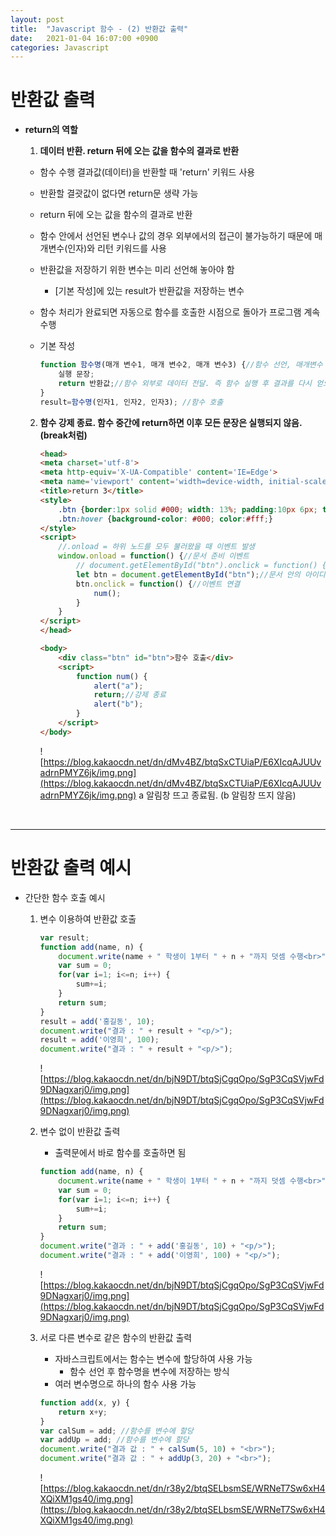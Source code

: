 ```yaml
---
layout: post
title:  "Javascript 함수 - (2) 반환값 출력"
date:   2021-01-04 16:07:00 +0900
categories: Javascript
---
```

# 반환값 출력

- **return의 역할**
    1. **데이터 반환. return 뒤에 오는 값을 함수의 결과로 반환**
    - 함수 수행 결과값(데이터)을 반환할 때 'return' 키워드 사용
    - 반환할 결괏값이 없다면 return문 생략 가능
    - return 뒤에 오는 값을 함수의 결과로 반환
    - 함수 안에서 선언된 변수나 값의 경우 외부에서의 접근이 불가능하기 때문에 매개변수(인자)와 리턴 키워드를 사용
    - 반환값을 저장하기 위한 변수는 미리 선언해 놓아야 함
        - [기본 작성]에 있는 result가 반환값을 저장하는 변수
    - 함수 처리가 완료되면 자동으로 함수를 호출한 시점으로 돌아가 프로그램 계속 수행
    
    - 기본 작성
        ```jsx
        function 함수명(매개 변수1, 매개 변수2, 매개 변수3) {//함수 선언, 매개변수 1, 2, 3을 이용하여 매개 변수 값 반환
            실행 문장;
            return 반환값;//함수 외부로 데이터 전달. 즉 함수 실행 후 결과를 다시 얻으려면 리턴 키워드 사용.
        }
        result=함수명(인자1, 인자2, 인자3); //함수 호출
        ```

    2. **함수 강제 종료. 함수 중간에 return하면 이후 모든 문장은 실행되지 않음.(break처럼)**
        ```html
        <head>
        <meta charset='utf-8'>
        <meta http-equiv='X-UA-Compatible' content='IE=Edge'>
        <meta name='viewport' content='width=device-width, initial-scale=1, minimum-scale=1, maximum-scale=1, user-scalable=no'>
        <title>return 3</title>
        <style>
            .btn {border:1px solid #000; width: 13%; padding:10px 6px; text-align: center; font-weight: bold; font-size:20px; cursor: pointer;}
            .btn:hover {background-color: #000; color:#fff;}
        </style>
        <script>
            //.onload = 하위 노드를 모두 불러왔을 때 이벤트 발생
            window.onload = function() {//문서 준비 이벤트
                // document.getElementById("btn").onclick = function() {}
                let btn = document.getElementById("btn");//문서 안의 아이디 값 호출
                btn.onclick = function() {//이벤트 연결
                    num();
                }
            }
        </script>
        </head>

        <body>
            <div class="btn" id="btn">함수 호출</div>
            <script>
                function num() {
                    alert("a");
                    return;//강제 종료
                    alert("b");
                }
            </script>
        </body>
        ```
        ![https://blog.kakaocdn.net/dn/dMv4BZ/btqSxCTUiaP/E6XIcqAJUUvadrnPMYZ6jk/img.png](https://blog.kakaocdn.net/dn/dMv4BZ/btqSxCTUiaP/E6XIcqAJUUvadrnPMYZ6jk/img.png)
        a 알림창 뜨고 종료됨. (b 알림창 뜨지 않음)


<br>

---

# 반환값 출력 예시

- 간단한 함수 호출 예시

    1. 변수 이용하여 반환값 호출
        ```jsx
        var result;
        function add(name, n) {
            document.write(name + " 학생이 1부터 " + n + "까지 덧셈 수행<br>");
            var sum = 0;
            for(var i=1; i<=n; i++) {
                sum+=i;
            }
            return sum;
        }
        result = add('홍길동', 10);
        document.write("결과 : " + result + "<p/>");
        result = add('이영희', 100);
        document.write("결과 : " + result + "<p/>");
        ```
        ![https://blog.kakaocdn.net/dn/bjN9DT/btqSjCgqOpo/SgP3CqSVjwFd9DNagxarj0/img.png](https://blog.kakaocdn.net/dn/bjN9DT/btqSjCgqOpo/SgP3CqSVjwFd9DNagxarj0/img.png)

    2. 변수 없이 반환값 출력
         - 출력문에서 바로 함수를 호출하면 됨
        ```jsx
        function add(name, n) {
            document.write(name + " 학생이 1부터 " + n + "까지 덧셈 수행<br>");
            var sum = 0;
            for(var i=1; i<=n; i++) {
                sum+=i;
            }
            return sum;
        }
        document.write("결과 : " + add('홍길동', 10) + "<p/>");
        document.write("결과 : " + add('이영희', 100) + "<p/>");
        ```
        ![https://blog.kakaocdn.net/dn/bjN9DT/btqSjCgqOpo/SgP3CqSVjwFd9DNagxarj0/img.png](https://blog.kakaocdn.net/dn/bjN9DT/btqSjCgqOpo/SgP3CqSVjwFd9DNagxarj0/img.png)

    3. 서로 다른 변수로 같은 함수의 반환값 출력
        - 자바스크립트에서는 함수는 변수에 할당하여 사용 가능
            - 함수 선언 후 함수명을 변수에 저장하는 방식
        - 여러 변수명으로 하나의 함수 사용 가능
        ```jsx
        function add(x, y) {
            return x+y;
        }
        var calSum = add; //함수를 변수에 할당
        var addUp = add; //함수를 변수에 할당
        document.write("결과 값 : " + calSum(5, 10) + "<br>");
        document.write("결과 값 : " + addUp(3, 20) + "<br>");
        ```
        ![https://blog.kakaocdn.net/dn/r38y2/btqSELbsmSE/WRNeT7Sw6xH4XQiXM1gs40/img.png](https://blog.kakaocdn.net/dn/r38y2/btqSELbsmSE/WRNeT7Sw6xH4XQiXM1gs40/img.png)